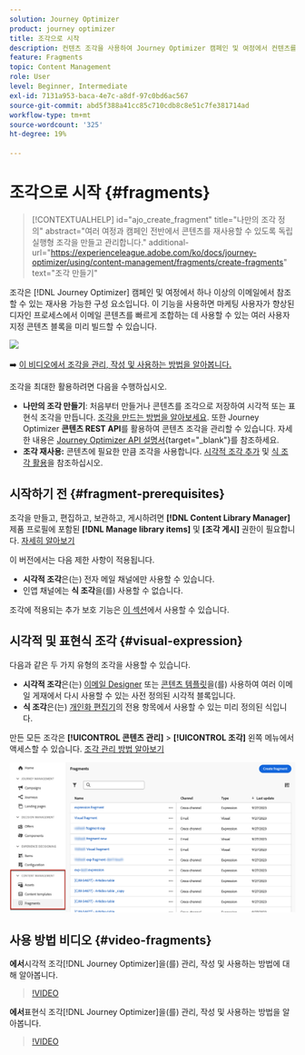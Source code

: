 ```yaml
---
solution: Journey Optimizer
product: journey optimizer
title: 조각으로 시작
description: 컨텐츠 조각을 사용하여 Journey Optimizer 캠페인 및 여정에서 컨텐츠를 재사용하는 방법에 대해 알아봅니다
feature: Fragments
topic: Content Management
role: User
level: Beginner, Intermediate
exl-id: 7131a953-baca-4e7c-a8df-97c0bd6ac567
source-git-commit: abd5f388a41cc85c710cdb8c8e51c7fe381714ad
workflow-type: tm+mt
source-wordcount: '325'
ht-degree: 19%

---
```


# 조각으로 시작 {#fragments}

>[!CONTEXTUALHELP]
>id="ajo_create_fragment"
>title="나만의 조각 정의"
>abstract="여러 여정과 캠페인 전반에서 콘텐츠를 재사용할 수 있도록 독립 실행형 조각을 만들고 관리합니다."
>additional-url="https://experienceleague.adobe.com/ko/docs/journey-optimizer/using/content-management/fragments/create-fragments" text="조각 만들기"

조각은 [!DNL Journey Optimizer] 캠페인 및 여정에서 하나 이상의 이메일에서 참조할 수 있는 재사용 가능한 구성 요소입니다. 이 기능을 사용하면 마케팅 사용자가 향상된 디자인 프로세스에서 이메일 콘텐츠를 빠르게 조합하는 데 사용할 수 있는 여러 사용자 지정 콘텐츠 블록을 미리 빌드할 수 있습니다.

![](../rn/assets/do-not-localize/fragments.gif)

➡️ [이 비디오에서 조각을 관리, 작성 및 사용하는 방법을 알아봅니다.](#video-fragments)

조각을 최대한 활용하려면 다음을 수행하십시오.

* **나만의 조각 만들기**: 처음부터 만들거나 콘텐츠를 조각으로 저장하여 시각적 또는 표현식 조각을 만듭니다. [조각을 만드는 방법을 알아보세요](create-fragments.md). 또한 Journey Optimizer **콘텐츠 REST API**&#x200B;를 활용하여 콘텐츠 조각을 관리할 수 있습니다. 자세한 내용은 [Journey Optimizer API 설명서](https://developer.adobe.com/journey-optimizer-apis/references/content/){target="_blank"}를 참조하세요.
* **조각 재사용:** 콘텐츠에 필요한 만큼 조각을 사용합니다. [시각적 조각 추가](../email/use-visual-fragments.md) 및 [식 조각 활용](../personalization/use-expression-fragments.md)을 참조하십시오.

## 시작하기 전 {#fragment-prerequisites}

조각을 만들고, 편집하고, 보관하고, 게시하려면 **[!DNL Content Library Manager]** 제품 프로필에 포함된 **[!DNL Manage library items]** 및 **[조각 게시]** 권한이 필요합니다. [자세히 알아보기](../administration/ootb-product-profiles.md#content-library-manager)

이 버전에서는 다음 제한 사항이 적용됩니다.

* **시각적 조각**&#x200B;은(는) 전자 메일 채널에만 사용할 수 있습니다.
* 인앱 채널에는 **식 조각**&#x200B;을(를) 사용할 수 없습니다.

조각에 적용되는 추가 보호 기능은 [이 섹션](../start/guardrails.md#fragments-guardrails)에서 사용할 수 있습니다.

## 시각적 및 표현식 조각 {#visual-expression}

다음과 같은 두 가지 유형의 조각을 사용할 수 있습니다.

* **시각적 조각**&#x200B;은(는) [이메일 Designer](../email/get-started-email-design.md) 또는 [콘텐츠 템플릿](../email/use-email-templates.md)을(를) 사용하여 여러 이메일 게재에서 다시 사용할 수 있는 사전 정의된 시각적 블록입니다.
* **식 조각**&#x200B;은(는) [개인화 편집기](../personalization/personalization-build-expressions.md)의 전용 항목에서 사용할 수 있는 미리 정의된 식입니다.

만든 모든 조각은 **[!UICONTROL 콘텐츠 관리]** > **[!UICONTROL 조각]** 왼쪽 메뉴에서 액세스할 수 있습니다. [조각 관리 방법 알아보기](../content-management/manage-fragments.md)

![](assets/fragment-list.png)

## 사용 방법 비디오 {#video-fragments}

**에서**&#x200B;시각적 조각[!DNL Journey Optimizer]을(를) 관리, 작성 및 사용하는 방법에 대해 알아봅니다.

>[!VIDEO](https://video.tv.adobe.com/v/3419932/?quality=12)

**에서**&#x200B;표현식 조각[!DNL Journey Optimizer]을(를) 관리, 작성 및 사용하는 방법을 알아봅니다.

>[!VIDEO](https://video.tv.adobe.com/v/3438924/?quality=12&captions=kor)
